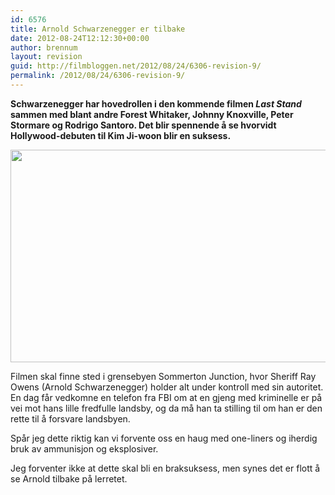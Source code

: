 ```yaml
---
id: 6576
title: Arnold Schwarzenegger er tilbake
date: 2012-08-24T12:12:30+00:00
author: brennum
layout: revision
guid: http://filmbloggen.net/2012/08/24/6306-revision-9/
permalink: /2012/08/24/6306-revision-9/
---
```

**Schwarzenegger har hovedrollen i den kommende filmen _Last Stand_ sammen med blant andre Forest Whitaker, Johnny Knoxville, Peter Stormare og Rodrigo Santoro. Det blir spennende å se hvorvidt Hollywood-debuten til Kim Ji-woon blir en suksess.<!--more-->**

<a href="http://filmbloggen.net/2012/08/24/arnold-schwarzenegger-er-tilbake/the-last-stand/" rel="attachment wp-att-6559"><img class="alignnone size-large wp-image-6559" src="http://filmbloggen.net/wp-content/uploads//2012/08/the-last-stand-620x340.jpg" alt="" width="620" height="340" /></a>

Filmen skal finne sted i grensebyen Sommerton Junction, hvor Sheriff Ray Owens (Arnold Schwarzenegger) holder alt under kontroll med sin autoritet. En dag får vedkomne en telefon fra FBI om at en gjeng med kriminelle er på vei mot hans lille fredfulle landsby, og da må han ta stilling til om han er den rette til å forsvare landsbyen.

Spår jeg dette riktig kan vi forvente oss en haug med one-liners og iherdig bruk av ammunisjon og eksplosiver.

Jeg forventer ikke at dette skal bli en braksuksess, men synes det er flott å se Arnold tilbake på lerretet.

&nbsp;

<div class="video-shortcode">
</div>
